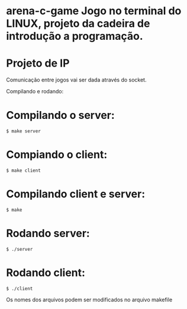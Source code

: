 ﻿# arena-c-game Jogo no terminal do LINUX, projeto da cadeira de introdução a programação.

# Projeto de IP


Comunicação entre jogos vai ser dada através do socket.

Compilando e rodando:
# Compilando o server:
	$ make server 
# Compiando o client:
	$ make client
# Compilando client e server:
	$ make
# Rodando server:
	$ ./server
# Rodando client:
	$ ./client
	
Os nomes dos arquivos podem ser modificados no arquivo makefile
